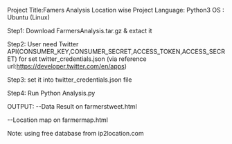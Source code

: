 
Project Title:Famers Analysis Location wise
Project Language: Python3
OS : Ubuntu (Linux)

Step1: Download FarmersAnalysis.tar.gz & extact it

Step2: User need Twitter API(CONSUMER_KEY,CONSUMER_SECRET,ACCESS_TOKEN,ACCESS_SECRET) for set twitter_credentials.json (via reference url:https://developer.twitter.com/en/apps)


Step3: set it into twitter_credentials.json file

Step4: Run Python Analysis.py


OUTPUT:
--Data Result on farmerstweet.html 

--Location map on farmermap.html 


Note: using free database from ip2location.com

